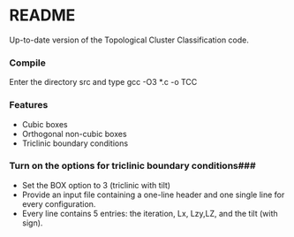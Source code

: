 # README #

Up-to-date version of the Topological Cluster Classification code.

### Compile ###
Enter the directory
    src 
and type 
    gcc -O3 *.c -o TCC

### Features ###

* Cubic boxes
* Orthogonal non-cubic boxes
* Triclinic boundary conditions

### Turn on the options for triclinic boundary conditions###

* Set the BOX option to 3 (triclinic with tilt)
* Provide an input file containing a one-line header and one single line for every configuration.
* Every line contains 5 entries: the iteration, Lx, Lzy,LZ, and the tilt (with sign).